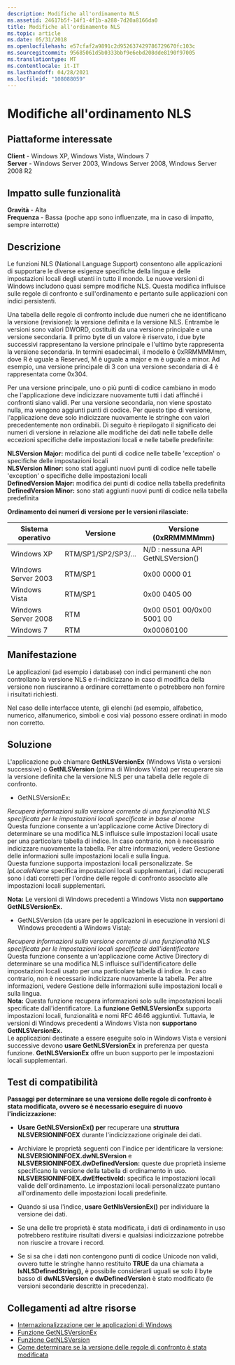 ```yaml
---
description: Modifiche all'ordinamento NLS
ms.assetid: 24617b5f-14f1-4f1b-a288-7d20a8166da0
title: Modifiche all'ordinamento NLS
ms.topic: article
ms.date: 05/31/2018
ms.openlocfilehash: e57cfaf2a9891c2d952637429786729670fc103c
ms.sourcegitcommit: 95685061d5b0333bbf9e6ebd208dde8190f97005
ms.translationtype: MT
ms.contentlocale: it-IT
ms.lasthandoff: 04/28/2021
ms.locfileid: "108088059"
---
```

# <a name="nls-sorting-changes"></a>Modifiche all'ordinamento NLS

## <a name="affected-platforms"></a>Piattaforme interessate

 **Client** - Windows XP, Windows Vista, Windows 7  
**Server** - Windows Server 2003, Windows Server 2008, Windows Server 2008 R2  










## <a name="feature-impact"></a>Impatto sulle funzionalità

 **Gravità** - Alta  
**Frequenza** - Bassa (poche app sono influenzate, ma in caso di impatto, sempre interrotte)  


## <a name="description"></a>Descrizione

Le funzioni NLS (National Language Support) consentono alle applicazioni di supportare le diverse esigenze specifiche della lingua e delle impostazioni locali degli utenti in tutto il mondo. Le nuove versioni di Windows includono quasi sempre modifiche NLS. Questa modifica influisce sulle regole di confronto e sull'ordinamento e pertanto sulle applicazioni con indici persistenti.

Una tabella delle regole di confronto include due numeri che ne identificano la versione (revisione): la versione definita e la versione NLS. Entrambe le versioni sono valori DWORD, costituiti da una versione principale e una versione secondaria. Il primo byte di un valore è riservato, i due byte successivi rappresentano la versione principale e l'ultimo byte rappresenta la versione secondaria. In termini esadecimali, il modello è 0xRRMMMMmm, dove R è uguale a Reserved, M è uguale a major e m è uguale a minor. Ad esempio, una versione principale di 3 con una versione secondaria di 4 è rappresentata come 0x304.

Per una versione principale, uno o più punti di codice cambiano in modo che l'applicazione deve indicizzare nuovamente tutti i dati affinché i confronti siano validi. Per una versione secondaria, non viene spostato nulla, ma vengono aggiunti punti di codice. Per questo tipo di versione, l'applicazione deve solo indicizzare nuovamente le stringhe con valori precedentemente non ordinabili. Di seguito è riepilogato il significato dei numeri di versione in relazione alle modifiche dei dati nelle tabelle delle eccezioni specifiche delle impostazioni locali e nelle tabelle predefinite:

**NLSVersion Major:** modifica dei punti di codice nelle tabelle 'exception' o specifiche delle impostazioni locali  
**NLSVersion Minor:** sono stati aggiunti nuovi punti di codice nelle tabelle 'exception' o specifiche delle impostazioni locali  
**DefinedVersion Major:** modifica dei punti di codice nella tabella predefinita  
**DefinedVersion Minor:** sono stati aggiunti nuovi punti di codice nella tabella predefinita  


**Ordinamento dei numeri di versione per le versioni rilasciate:**



| Sistema operativo    | Versione           | Versione (0xRRMMMMmm)         |
|---------------------|-------------------|------------------------------|
| Windows XP          | RTM/SP1/SP2/SP3/... | N/D : nessuna API GetNLSVersion() |
| Windows Server 2003 | RTM/SP1           | 0x00 0000 01                 |
| Windows Vista       | RTM/SP1           | 0x00 0405 00                 |
| Windows Server 2008 | RTM               | 0x00 0501 00/0x00 5001 00  |
| Windows 7           | RTM               | 0x00060100                   |



 

## <a name="manifestation"></a>Manifestazione

Le applicazioni (ad esempio i database) con indici permanenti che non controllano la versione NLS e ri-indicizzano in caso di modifica della versione non riusciranno a ordinare correttamente o potrebbero non fornire i risultati richiesti.

Nel caso delle interfacce utente, gli elenchi (ad esempio, alfabetico, numerico, alfanumerico, simboli e così via) possono essere ordinati in modo non corretto.

## <a name="solution"></a>Soluzione

L'applicazione può chiamare **GetNLSVersionEx** (Windows Vista o versioni successive) o **GetNLSVersion** (prima di Windows Vista) per recuperare sia la versione definita che la versione NLS per una tabella delle regole di confronto.

-   GetNLSVersionEx:

*Recupera informazioni sulla versione corrente di una funzionalità NLS specificata per le impostazioni locali specificate in base al nome*  
Questa funzione consente a un'applicazione come Active Directory di determinare se una modifica NLS influisce sulle impostazioni locali usate per una particolare tabella di indice. In caso contrario, non è necessario indicizzare nuovamente la tabella. Per altre informazioni, vedere Gestione delle informazioni sulle impostazioni locali e sulla lingua.  
Questa funzione supporta impostazioni locali personalizzate. Se *lpLocaleName* specifica impostazioni locali supplementari, i dati recuperati sono i dati corretti per l'ordine delle regole di confronto associato alle impostazioni locali supplementari.  

**Nota:** Le versioni di Windows precedenti a Windows Vista non **supportano GetNLSVersionEx.**  


-   GetNLSVersion (da usare per le applicazioni in esecuzione in versioni di Windows precedenti a Windows Vista):

*Recupera informazioni sulla versione corrente di una funzionalità NLS specificata per le impostazioni locali specificate dall'identificatore*  
Questa funzione consente a un'applicazione come Active Directory di determinare se una modifica NLS influisce sull'identificatore delle impostazioni locali usato per una particolare tabella di indice. In caso contrario, non è necessario indicizzare nuovamente la tabella. Per altre informazioni, vedere Gestione delle informazioni sulle impostazioni locali e sulla lingua.  
**Nota:** Questa funzione recupera informazioni solo sulle impostazioni locali specificate dall'identificatore. La **funzione GetNLSVersionEx** supporta impostazioni locali, funzionalità e nomi RFC 4646 aggiuntivi. Tuttavia, le versioni di Windows precedenti a Windows Vista non **supportano GetNLSVersionEx.**  
Le applicazioni destinate a essere eseguite solo in Windows Vista e versioni successive devono **usare GetNLSVersionEx** in preferenza per questa funzione. **GetNLSVersionEx** offre un buon supporto per le impostazioni locali supplementari.  


## <a name="compatibility-test"></a>Test di compatibilità

**Passaggi per determinare se una versione delle regole di confronto è stata modificata, ovvero se è necessario eseguire di nuovo l'indicizzazione:**

-   **Usare GetNLSVersionEx() per** recuperare una **struttura NLSVERSIONINFOEX** durante l'indicizzazione originale dei dati.
-   Archiviare le proprietà seguenti con l'indice per identificare la versione:  **NLSVERSIONINFOEX.dwNLSVersion** e **NLSVERSIONINFOEX.dwDefinedVersion:** queste due proprietà insieme specificano la versione della tabella di ordinamento in uso.  
    **NLSVERSIONINFOEX.dwEffectiveId:** specifica le impostazioni locali valide dell'ordinamento. Le impostazioni locali personalizzate puntano all'ordinamento delle impostazioni locali predefinite.  
    
-   Quando si usa l'indice, **usare GetNlsVersionEx()** per individuare la versione dei dati.
-   Se una delle tre proprietà è stata modificata, i dati di ordinamento in uso potrebbero restituire risultati diversi e qualsiasi indicizzazione potrebbe non riuscire a trovare i record.
-   Se si sa che i dati non contengono punti di codice Unicode non validi, ovvero tutte le stringhe hanno restituito **TRUE** da una chiamata a **IsNLSDefinedString(),** è possibile considerarli uguali se solo il byte basso di **dwNLSVersion** e **dwDefinedVersion** è stato modificato (le versioni secondarie descritte in precedenza).

## <a name="links-to-other-resources"></a>Collegamenti ad altre risorse

-   [Internazionalizzazione per le applicazioni di Windows](../intl/international-support.md)
-   [Funzione GetNLSVersionEx](/windows/win32/api/winnls/nf-winnls-getnlsversionex)
-   [Funzione GetNLSVersion](/windows/win32/api/winnls/nf-winnls-getnlsversion)
-   [Come determinare se la versione delle regole di confronto è stata modificata](/archive/blogs/shawnste/)

 

 
